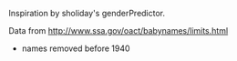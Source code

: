 Inspiration by sholiday's genderPredictor.

Data from http://www.ssa.gov/oact/babynames/limits.html
- names removed before 1940
